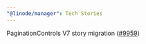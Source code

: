 ```yaml
---
"@linode/manager": Tech Stories
---
```


PaginationControls V7 story migration ([#9959](https://github.com/linode/manager/pull/9959))
